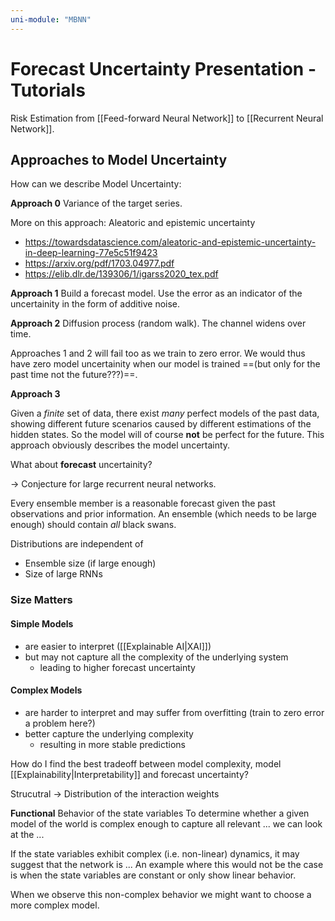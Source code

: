 ```yaml
---
uni-module: "MBNN"
---
```

# Forecast Uncertainty Presentation - Tutorials

Risk Estimation from [[Feed-forward Neural Network]] to [[Recurrent Neural Network]].

## Approaches to Model Uncertainty

How can we describe Model Uncertainty:

**Approach 0**
Variance of the target series.

More on this approach:
Aleatoric and epistemic uncertainty

- https://towardsdatascience.com/aleatoric-and-epistemic-uncertainty-in-deep-learning-77e5c51f9423
- https://arxiv.org/pdf/1703.04977.pdf
- https://elib.dlr.de/139306/1/igarss2020_tex.pdf

**Approach 1**
Build a forecast model. Use the error as an indicator of the uncertainity in the form of additive noise.

**Approach 2**
Diffusion process (random walk). The channel widens over time.

Approaches 1 and 2 will fail too as we train to zero error. We would thus have zero model uncertainity when our model is trained ==(but only for the past time not the future???)==.

**Approach 3**

Given a _finite_ set of data, there exist _many_ perfect models of the past data, showing different future scenarios caused by different estimations of the hidden states.
So the model will of course **not** be perfect for the future.
This approach obviously describes the model uncertainty.

What about **forecast** uncertainity?

→ Conjecture for large recurrent neural networks.

Every ensemble member is a reasonable forecast given the past observations and prior information. An ensemble (which needs to be large enough) should contain _all_ black swans.

Distributions are independent of

- Ensemble size (if large enough)
- Size of large RNNs

### Size Matters

#### Simple Models

- are easier to interpret ([[Explainable AI|XAI]])
- but may not capture all the complexity of the underlying system
  - leading to higher forecast uncertainty

#### Complex Models

- are harder to interpret and may suffer from overfitting (train to zero error a problem here?)
- better capture the underlying complexity
  - resulting in more stable predictions

How do I find the best tradeoff between model complexity, model [[Explainability|Interpretability]] and forecast uncertainty?

Strucutral → Distribution of the interaction weights

**Functional**
Behavior of the state variables
To determine whether a given model of the world is complex enough to capture all relevant ... we can look at the ...

If the state variables exhibit complex (i.e. non-linear) dynamics, it may suggest that the network is ...
An example where this would not be the case is when the state variables are constant or only show linear behavior.

When we observe this non-complex behavior we might want to choose a more complex model.
